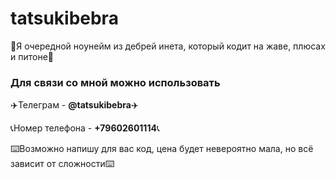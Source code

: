 # tatsukibebra #

👻Я очередной ноунейм из дебрей инета, который кодит на жаве, плюсах и питоне👻

### Для связи со мной можно использовать ###
✈️Телеграм - **@tatsukibebra**✈️

📞Номер телефона - **+79602601114**📞

⌨️Возможно напишу для вас код, цена будет невероятно мала, но всё зависит от сложности⌨️

